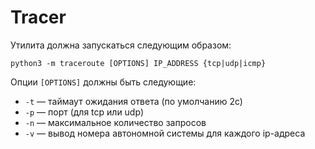 # Tracer

Утилита должна запускаться следующим образом:

`python3 -m traceroute [OPTIONS] IP_ADDRESS {tcp|udp|icmp}`


Опции `[OPTIONS]` должны быть следующие:
* `-t` — таймаут ожидания ответа (по умолчанию 2с)
* `-p` — порт (для tcp или udp)
* `-n` — максимальное количество запросов
* `-v` — вывод номера автономной системы для каждого ip-адреса
